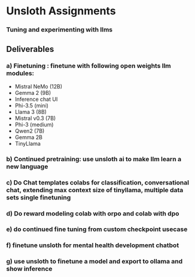 # Unsloth Assignments 
### Tuning and experimenting with llms

## Deliverables
### a) Finetuning : finetune with following open weights llm modules:
  - Mistral NeMo (12B)
  - Gemma 2 (9B)
  - Inference chat UI
  - Phi-3.5 (mini)
  - Llama 3 (8B)
  - Mistral v0.3 (7B)
  - Phi-3 (medium)
  - Qwen2 (7B)
  - Gemma 2B
  - TinyLlama <br>
### b) Continued pretraining: use unsloth ai to make llm learn a new language
### c) Do Chat templates colabs for classification, conversational chat, extending max context size of tinyllama, multiple data sets single finetuning
### d) Do reward modeling colab with orpo and colab with dpo
### e) do continued fine tuning from custom checkpoint usecase 
### f) finetune unsloth for mental health development chatbot
### g) use unsloth to finetune a model and export to ollama and show inference



